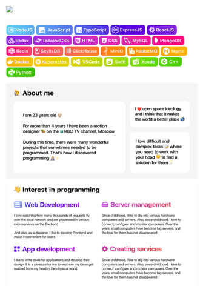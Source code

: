 <picture>
  <source media="(prefers-color-scheme: dark)" srcset="https://github.com/MikhailMinaev/MikhailMinaev/blob/40da9cfb7d8363edd2a169ae158c089ecb3d9676/Images/01_Welcome_Dark_v2.png">
  <source media="(prefers-color-scheme: light)" srcset="https://github.com/MikhailMinaev/MikhailMinaev/blob/40da9cfb7d8363edd2a169ae158c089ecb3d9676/Images/01_Welcome_Light_v2.png">
  <img src="https://user-images.githubusercontent.com/25423296/163456779-a8556205-d0a5-45e2-ac17-42d089e3c3f8.png">
</picture></br></br>


<p>
<img src="https://github.com/MikhailMinaev/MikhailMinaev/blob/master/Images/Badges/GitHubProfilePage_03.png?raw=true" height="25px" padding-right="5px"/>
<img src="https://github.com/MikhailMinaev/MikhailMinaev/blob/master/Images/Badges/GitHubProfilePage_04.png?raw=true" height="25px"/>
<img src="https://github.com/MikhailMinaev/MikhailMinaev/blob/master/Images/Badges/GitHubProfilePage_05.png?raw=true" height="25px"/>
<img src="https://github.com/MikhailMinaev/MikhailMinaev/blob/master/Images/Badges/GitHubProfilePage_06.png?raw=true" height="25px"/>
<img src="https://github.com/MikhailMinaev/MikhailMinaev/blob/master/Images/Badges/GitHubProfilePage_07.png?raw=true" height="25px"/>
<img src="https://github.com/MikhailMinaev/MikhailMinaev/blob/master/Images/Badges/GitHubProfilePage_08.png?raw=true" height="25px"/>
<img src="https://github.com/MikhailMinaev/MikhailMinaev/blob/master/Images/Badges/GitHubProfilePage_09.png?raw=true" height="25px"/>
<img src="https://github.com/MikhailMinaev/MikhailMinaev/blob/master/Images/Badges/GitHubProfilePage_10.png?raw=true" height="25px"/>
<img src="https://github.com/MikhailMinaev/MikhailMinaev/blob/master/Images/Badges/GitHubProfilePage_11.png?raw=true" height="25px"/>
<img src="https://github.com/MikhailMinaev/MikhailMinaev/blob/master/Images/Badges/GitHubProfilePage_12.png?raw=true" height="25px"/>
<img src="https://github.com/MikhailMinaev/MikhailMinaev/blob/master/Images/Badges/GitHubProfilePage_13.png?raw=true" height="25px"/>
<img src="https://github.com/MikhailMinaev/MikhailMinaev/blob/master/Images/Badges/GitHubProfilePage_14.png?raw=true" height="25px"/>
<img src="https://github.com/MikhailMinaev/MikhailMinaev/blob/master/Images/Badges/GitHubProfilePage_15.png?raw=true" height="25px"/>
<img src="https://github.com/MikhailMinaev/MikhailMinaev/blob/master/Images/Badges/GitHubProfilePage_16.png?raw=true" height="25px"/>
<img src="https://github.com/MikhailMinaev/MikhailMinaev/blob/master/Images/Badges/GitHubProfilePage_17.png?raw=true" height="25px"/>
<img src="https://github.com/MikhailMinaev/MikhailMinaev/blob/master/Images/Badges/GitHubProfilePage_18.png?raw=true" height="25px"/>
<img src="https://github.com/MikhailMinaev/MikhailMinaev/blob/master/Images/Badges/GitHubProfilePage_19.png?raw=true" height="25px"/>
<img src="https://github.com/MikhailMinaev/MikhailMinaev/blob/master/Images/Badges/GitHubProfilePage_20.png?raw=true" height="25px"/>
<img src="https://github.com/MikhailMinaev/MikhailMinaev/blob/master/Images/Badges/GitHubProfilePage_21.png?raw=true" height="25px"/>
<img src="https://github.com/MikhailMinaev/MikhailMinaev/blob/master/Images/Badges/GitHubProfilePage_22.png?raw=true" height="25px"/>
<img src="https://github.com/MikhailMinaev/MikhailMinaev/blob/master/Images/Badges/GitHubProfilePage_23.png?raw=true" height="25px"/>
<img src="https://github.com/MikhailMinaev/MikhailMinaev/blob/master/Images/Badges/GitHubProfilePage_24.png?raw=true" height="25px"/>
<img src="https://github.com/MikhailMinaev/MikhailMinaev/blob/master/Images/Badges/GitHubProfilePage_25.png?raw=true" height="25px"/>
<img src="https://github.com/MikhailMinaev/MikhailMinaev/blob/master/Images/Badges/GitHubProfilePage_26.png?raw=true" height="25px"/>
</p>


<picture>
  <source media="(prefers-color-scheme: dark)" srcset="https://github.com/MikhailMinaev/MikhailMinaev/blob/0c240404cf68b61c01908644f8cfd58afeb36d5b/Images/03_Skills_Dark.png">
  <source media="(prefers-color-scheme: light)" srcset="https://github.com/MikhailMinaev/MikhailMinaev/blob/0c240404cf68b61c01908644f8cfd58afeb36d5b/Images/03_Skills_Light.png">
  <img src="https://github.com/MikhailMinaev/MikhailMinaev/blob/0c240404cf68b61c01908644f8cfd58afeb36d5b/Images/03_Skills_Light.png">
</picture>

<picture>
  <source media="(prefers-color-scheme: dark)" srcset="https://github.com/MikhailMinaev/MikhailMinaev/blob/0c240404cf68b61c01908644f8cfd58afeb36d5b/Images/04_Interest_Dark.png">
  <source media="(prefers-color-scheme: light)" srcset="https://github.com/MikhailMinaev/MikhailMinaev/blob/0c240404cf68b61c01908644f8cfd58afeb36d5b/Images/04_Interest_Light.png">
  <img src="https://github.com/MikhailMinaev/MikhailMinaev/blob/0c240404cf68b61c01908644f8cfd58afeb36d5b/Images/04_Interest_Light.png">
</picture>
